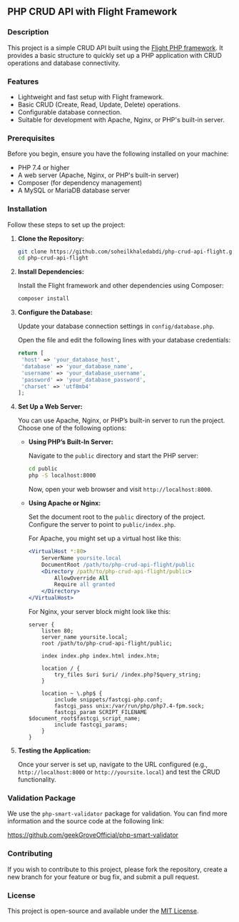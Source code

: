 ## PHP CRUD API with Flight Framework

### Description

This project is a simple CRUD API built using the [Flight PHP framework](https://docs.flightphp.com/). It provides a basic structure to quickly set up a PHP application with CRUD operations and database connectivity.

### Features

- Lightweight and fast setup with Flight framework.
- Basic CRUD (Create, Read, Update, Delete) operations.
- Configurable database connection.
- Suitable for development with Apache, Nginx, or PHP's built-in server.

### Prerequisites

Before you begin, ensure you have the following installed on your machine:

- PHP 7.4 or higher
- A web server (Apache, Nginx, or PHP's built-in server)
- Composer (for dependency management)
- A MySQL or MariaDB database server

### Installation

Follow these steps to set up the project:

1. **Clone the Repository:**

   ```bash
   git clone https://github.com/soheilkhaledabdi/php-crud-api-flight.git
   cd php-crud-api-flight
   ```

2. **Install Dependencies:**

   Install the Flight framework and other dependencies using Composer:

   ```bash
   composer install
   ```

3. **Configure the Database:**

   Update your database connection settings in `config/database.php`. 

   Open the file and edit the following lines with your database credentials:

   ```php
   return [
    'host' => 'your_database_host',
    'database' => 'your_database_name',
    'username' => 'your_database_username',
    'password' => 'your_database_password',
    'charset' => 'utf8mb4'
   ];
   ```

4. **Set Up a Web Server:**

   You can use Apache, Nginx, or PHP’s built-in server to run the project. Choose one of the following options:

   - **Using PHP’s Built-In Server:**

     Navigate to the `public` directory and start the PHP server:

     ```bash
     cd public
     php -S localhost:8000
     ```

     Now, open your web browser and visit `http://localhost:8000`.

   - **Using Apache or Nginx:**

     Set the document root to the `public` directory of the project. Configure the server to point to `public/index.php`.

     For Apache, you might set up a virtual host like this:

     ```apache
     <VirtualHost *:80>
         ServerName yoursite.local
         DocumentRoot /path/to/php-crud-api-flight/public
         <Directory /path/to/php-crud-api-flight/public>
             AllowOverride All
             Require all granted
         </Directory>
     </VirtualHost>
     ```

     For Nginx, your server block might look like this:

     ```nginx
     server {
         listen 80;
         server_name yoursite.local;
         root /path/to/php-crud-api-flight/public;

         index index.php index.html index.htm;

         location / {
             try_files $uri $uri/ /index.php?$query_string;
         }

         location ~ \.php$ {
             include snippets/fastcgi-php.conf;
             fastcgi_pass unix:/var/run/php/php7.4-fpm.sock;
             fastcgi_param SCRIPT_FILENAME $document_root$fastcgi_script_name;
             include fastcgi_params;
         }
     }
     ```

6. **Testing the Application:**

   Once your server is set up, navigate to the URL configured (e.g., `http://localhost:8000` or `http://yoursite.local`) and test the CRUD functionality.

### Validation Package

We use the `php-smart-validator` package for validation. You can find more information and the source code at the following link:

https://github.com/geekGroveOfficial/php-smart-validator

### Contributing

If you wish to contribute to this project, please fork the repository, create a new branch for your feature or bug fix, and submit a pull request.

### License

This project is open-source and available under the [MIT License](LICENSE).
